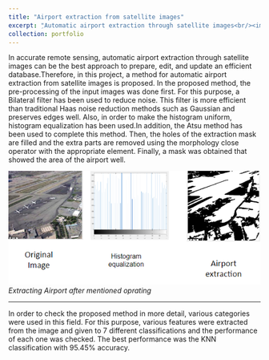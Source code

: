 ```yaml
---
title: "Airport extraction from satellite images"
excerpt: "ِAutomatic airport extraction through satellite images<br/><img src='/images/air.jpg'>"
collection: portfolio
---
```


 

In accurate remote sensing, automatic airport extraction through satellite images can be the best approach to prepare, edit, and update an efficient database.Therefore, in this project, a method for automatic airport extraction from satellite images is proposed. In the proposed method, the pre-processing of the input images was done first. For this purpose, a Bilateral filter has been used to reduce noise. This filter is more efficient than traditional Haas noise reduction methods such as Gaussian and preserves edges well. Also, in order to make the histogram uniform, histogram equalization has been used.In addition, the Atsu method has been used to complete this method. Then, the holes of the extraction mask are filled and the extra parts are removed using the morphology close operator with the appropriate element. Finally, a mask was obtained that showed the area of ​​the airport well.

![Real Or Synthetic](/images/air3.png)
*Extracting Airport after mentioned oprating*

---

In order to check the proposed method in more detail, various categories were used in this field. For this purpose, various features were extracted from the image and given to 7 different classifications and the performance of each one was checked. The best performance was the KNN classification with 95.45% accuracy.
